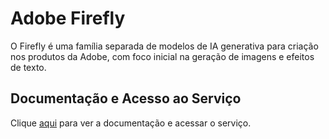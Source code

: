 # Adobe Firefly

O Firefly é uma família separada de modelos de IA generativa para criação nos produtos da Adobe, com foco inicial na geração de imagens e efeitos de texto.

## Documentação e Acesso ao Serviço

Clique [aqui](https://www.adobe.com/products/firefly.html) para ver a documentação e acessar o serviço.